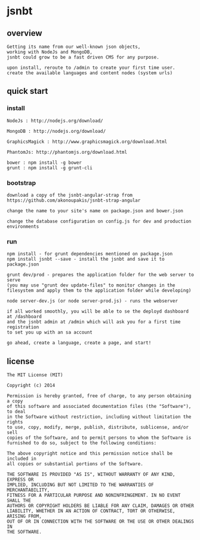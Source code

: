 # jsnbt

## overview

	Getting its name from our well-known json objects, 
	working with NodeJs and MongoDB, 
	jsnbt could grow to be a fast driven CMS for any purpose.

	upon install, reroute to /admin to create your first time user.
	create the available languages and content nodes (system urls)

	
## quick start

### install

	NodeJs : http://nodejs.org/download/

	MongoDB : http://nodejs.org/download/
	
	GraphicsMagick : http://www.graphicsmagick.org/download.html

	PhantomJs: http://phantomjs.org/download.html

	bower : npm install -g bower
	grunt : npm install -g grunt-cli

### bootstrap

	download a copy of the jsnbt-angular-strap from 
	https://github.com/akonoupakis/jsnbt-strap-angular

	change the name to your site's name on package.json and bower.json
	
	change the database configuration on config.js for dev and production environments
	

### run

	npm install - for grunt dependencies mentioned on package.json
	npm install jsnbt --save - install the jsnbt and save it to package.json

	grunt dev/prod - prepares the application folder for the web server to serve
	(you may use "grunt dev update-files" to monitor changes in the filesystem and apply them to the application folder while developing)
	
	node server-dev.js (or node server-prod.js) - runs the webserver

	if all worked smoothly, you will be able to se the deployd dashboard at /dashboard 
	and the jsnbt admin at /admin which will ask you for a first time registration 
	to set you up with an sa account

	go ahead, create a language, create a page, and start! 
    

## license

	The MIT License (MIT)

	Copyright (c) 2014

	Permission is hereby granted, free of charge, to any person obtaining a copy
	of this software and associated documentation files (the "Software"), to deal
	in the Software without restriction, including without limitation the rights
	to use, copy, modify, merge, publish, distribute, sublicense, and/or sell
	copies of the Software, and to permit persons to whom the Software is
	furnished to do so, subject to the following conditions:

	The above copyright notice and this permission notice shall be included in
	all copies or substantial portions of the Software.

	THE SOFTWARE IS PROVIDED "AS IS", WITHOUT WARRANTY OF ANY KIND, EXPRESS OR
	IMPLIED, INCLUDING BUT NOT LIMITED TO THE WARRANTIES OF MERCHANTABILITY,
	FITNESS FOR A PARTICULAR PURPOSE AND NONINFRINGEMENT. IN NO EVENT SHALL THE
	AUTHORS OR COPYRIGHT HOLDERS BE LIABLE FOR ANY CLAIM, DAMAGES OR OTHER
	LIABILITY, WHETHER IN AN ACTION OF CONTRACT, TORT OR OTHERWISE, ARISING FROM,
	OUT OF OR IN CONNECTION WITH THE SOFTWARE OR THE USE OR OTHER DEALINGS IN
	THE SOFTWARE.
